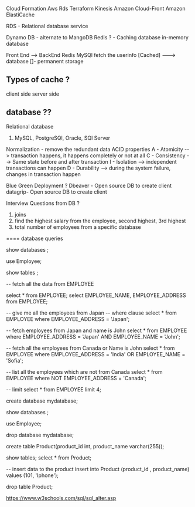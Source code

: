 Cloud Formation
Aws Rds
Terraform
Kinesis
Amazon Cloud-Front
Amazon ElastiCache


RDS - Relational database service

Dynamo DB - alternate to MangoDB
Redis ? - Caching database in-memory database

Front End --> BackEnd 
                     Redis         MySQl
fetch the userinfo [Cached] ---> database []- permanent storage

## Types of cache ?
client side
server side

## database ??
Relational database
1. MySQL, PostgreSQl, Oracle, SQl Server

Normalization - remove the redundant data
ACID properties 
A - Atomicity --> transaction happens, it happens completely or not at all
C - Consistency --> Same state before and after transaction
I - Isolation --> independent transactions can happen
D - Durability --> during the system failure, changes in transaction happen


Blue Green Deployment ?
Dbeaver - Open source DB to create client
datagrip- Open source DB to create client


Interview Questions from DB ?
1. joins
2. find the highest salary from the employee, second highest, 3rd highest
3. total number of employees from a specific database


==== database queries

show databases ;

use Employee;

show tables ;

-- fetch all the data from EMPLOYEE

select * from EMPLOYEE; select EMPLOYEE_NAME, EMPLOYEE_ADDRESS from EMPLOYEE;

-- give me all the employees from Japan -- where clause select * from EMPLOYEE where EMPLOYEE_ADDRESS = 'Japan';

-- fetch employees from Japan and name is John select * from EMPLOYEE where EMPLOYEE_ADDRESS = 'Japan' AND EMPLOYEE_NAME = 'John';

-- fetch all the employees from Canada or Name is John select * from EMPLOYEE where EMPLOYEE_ADDRESS = 'India' OR EMPLOYEE_NAME = 'Sofia';

-- list all the employees which are not from Canada select * from EMPLOYEE where NOT EMPLOYEE_ADDRESS = 'Canada';

-- limit select * from EMPLOYEE limit 4;

create database mydatabase;

show databases ;

use Employee;

drop database mydatabase;

create table Product(product_id int, product_name varchar(255));

show tables; select * from Product;

-- insert data to the product insert into Product (product_id , product_name) values (101, 'Iphone');

drop table Product;


https://www.w3schools.com/sql/sql_alter.asp